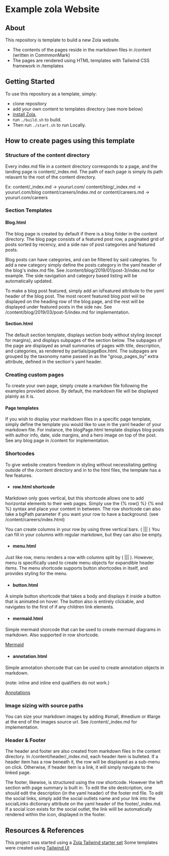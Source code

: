 # Example zola Website

## About

This repository is template to build a new Zola website.

- The contents of the pages reside in the markdown files in /content (written in CommmonMark)
- The pages are rendered using HTML templates with Tailwind CSS framework in /templates

## Getting Started

To use this repository as a template, simply:

- clone repository
- add your own content to templates directory (see more below)
- [install Zola](https://www.getzola.org/documentation/getting-started/installation/),
- run `./build.sh` to build.
- Then run `./start.sh` to run Locally.

## How to create pages using this template

### Structure of the content directory

Every index.md file in a content directory corresponds to a page, and the landing page is content/\_index.md.
The path of each page is simply its path relavant to the root of the content directory.

Ex:
content/\_index.md -> yoururl.com/
content/blog/\_index.md -> yoururl.com/blog
content/careers/index.md or content/careers.md -> yoururl.com/careers

### Section Templates

#### Blog.html

The blog page is created by default if there is a blog folder in the content directory. The blog page consists of a featured post row, a paginated grid of posts sorted by recency, and a side nav of post categories and featured posts.

Blog posts can have categories, and can be filtered by said categries. To add a new category simply define the posts category in the yaml header of the blog's index.md file. See /content/blog/2019/01/post-3/index.md for example. The side navigation and category based listing will be automatically updated.

To make a blog post featured, simply add an isFeatured attribute to the yaml header of the blog post. The most recent featured blog post wiil be displayed on the heading row of the blog page, and the rest will be displayed under featured posts in the side nav. See /content/blog/2019/03/post-5/index.md for implementation.

#### Section.html

The default section template, displays section body without styling (except for margins), and displays subpages of the section below. The subpages of the page are displayed as small summaries of pages with title, description, and categories, as rendered by partials/pageBox.html. The subpages are grouped by the taxonomy name passed in as the "group_pages_by" extra attribute, defined in the section's yaml header.

### Creating custom pages

To create your own page, simply create a markdwn file following the examples provided above.
By default, the markdown file will be displayed plainly as it is.

#### Page templates

If you wish to display your markdown files in a specific page template, simply define the template you would like to use in the yaml header of your markdown file. For instance, the blogPage.html template displays blog posts with author info, date, side margins, and a hero image on top of the post. See any blog page in /content for implementation.

### Shortcodes

To give website creators freedom in styling without necessitating getting outside of the /content directory and in to the html files, the template has a few features.

- #### row.html shortcode

Markdown only goes vertical, but this shortcode allows one to add horizontal elements to their web pages. Simply use the {% row() %} {% end %} syntax and place your content in between. The row shortcode can also take a bgPath parameter if you want your row to have a background. (see /content/careers/index.html)

You can create columns in your row by using three vertical bars. ( ||| )
You can fill in your columns with regular markdown, but they can also be empty.

- #### menu.html

Just like row, menu renders a row with columns split by ( ||| ). However, menu is specifically used to create menu objects for expandible header items. The menu shortcode supports button shortcodes in itself, and provides styling for the menu.

- #### button.html

A simple button shortcode that takes a body and displays it inside a button that is animated on hover. The button also is entirely clickable, and navigates to the first of if any children link elements.

- #### mermaid.html

Simple mermaid shorcode that can be used to create mermaid diagrams in markdown. Also supported in row shortcode.

[Mermaid]("https://mermaid-js.github.io/mermaid/#/")

- #### annotation.html

Simple annotation shorcode that can be used to create annotation objects in markdown.

(note: inline and inline end qualifiers do not work.)

[Annotations]("https://squidfunk.github.io/mkdocs-material/reference/annotations/#usage")

### Image sizing with source paths

You can size your markdown images by adding #small, #medium or #large at the end of the images source url.
See /content/\_index.md for implementation.

### Header & Footer

The header and footer are also created from markdown files in the content directory. In /content/header/\_index.md, each header item is bulleted. If a header item has a row beneath it, the row will be displayed as a sub-menu on click. Otherwise, if header item is a link, it will simply navigate to the linked page.

The footer, likewise, is structured using the row shortcode. However the left section with page summary is built in. To edit the site destcription, one should edit the description (in the yaml header) of the footer md file. To edit the social links, simply add the social outlets name and your link into the socialLinks dictionary attribute on the yaml header of the footer/\_index.md. If a social icon exists for the social outlet, the link wiill be automatically rendered within the icon, displayed in the footer.

## Resources & References

This project was started using a [Zola Tailwind starter set](https://github.com/brycewray/zola_twcss)
Some templates were created using [Tailwind UI](https://tailwindui.com)
